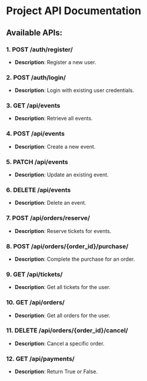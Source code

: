# Project API Documentation

## Available APIs:

### 1. **POST /auth/register/**
   - **Description**: Register a new user.
   
### 2. **POST /auth/login/**
   - **Description**: Login with existing user credentials.

### 3. **GET /api/events**
   - **Description**: Retrieve all events.

### 4. **POST /api/events**
   - **Description**: Create a new event.

### 5. **PATCH /api/events**
   - **Description**: Update an existing event.

### 6. **DELETE /api/events**
   - **Description**: Delete an event.

### 7. **POST /api/orders/reserve/**
   - **Description**: Reserve tickets for events.

### 8. **POST /api/orders/{order_id}/purchase/**
   - **Description**: Complete the purchase for an order.

### 9. **GET /api/tickets/**
   - **Description**: Get all tickets for the user.

### 10. **GET /api/orders/**
   - **Description**: Get all orders for the user.

### 11. **DELETE /api/orders/{order_id}/cancel/**
   - **Description**: Cancel a specific order.

### 12. **GET /api/payments/**
   - **Description**: Return True or False.
